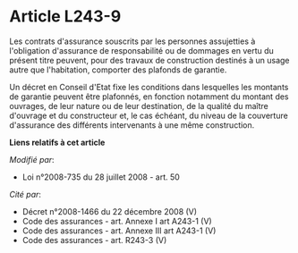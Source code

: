 # Article L243-9

Les contrats d'assurance souscrits par les personnes assujetties à l'obligation d'assurance de responsabilité ou de dommages
en vertu du présent titre peuvent, pour des travaux de construction destinés à un usage autre que l'habitation, comporter des
plafonds de garantie.

Un décret en Conseil d'Etat fixe les conditions dans lesquelles les montants de garantie peuvent être plafonnés, en fonction
notamment du montant des ouvrages, de leur nature ou de leur destination, de la qualité du maître d'ouvrage et du
constructeur et, le cas échéant, du niveau de la couverture d'assurance des différents intervenants à une même construction.

**Liens relatifs à cet article**

_Modifié par_:

  - Loi n°2008-735 du 28 juillet 2008 - art. 50

_Cité par_:

  - Décret n°2008-1466 du 22 décembre 2008 (V)
  - Code des assurances - art. Annexe I art A243-1 (V)
  - Code des assurances - art. Annexe III art A243-1 (V)
  - Code des assurances - art. R243-3 (V)
